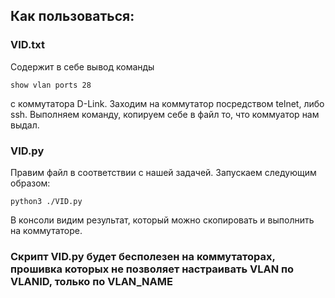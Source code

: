 ## Как пользоваться:

### VID.txt 
Содержит в себе вывод команды
``` 
show vlan ports 28
```
с коммутатора D-Link.
Заходим на коммутатор посредством telnet, либо ssh. Выполняем команду, копируем себе в файл то, что коммуатор нам выдал.

### VID.py 
Правим файл в соответствии с нашей задачей. Запускаем следующим образом:
```
python3 ./VID.py
```
В консоли видим результат, который можно скопировать и выполнить на коммутаторе.

### Скрипт VID.py будет бесполезен на коммутаторах, прошивка которых не позволяет настраивать VLAN по VLANID, только по VLAN_NAME
